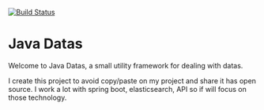 [![Build Status](https://api.travis-ci.com/snasello/java-datas.png)](https://api.travis-ci.com/snasello/java-datas)

# Java Datas

Welcome to Java Datas, a small utility framework for dealing with datas.

I create this project to avoid copy/paste on my project and share it has open source. I work a lot with spring boot, elasticsearch, API so if will focus on those technology.
